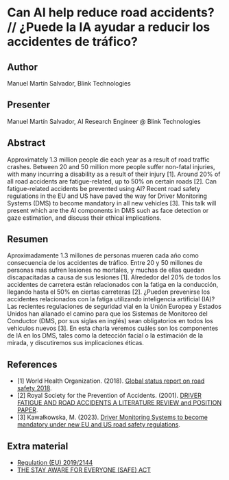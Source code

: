 # Can AI help reduce road accidents?  // ¿Puede la IA ayudar a reducir los accidentes de tráfico?

## Author

Manuel Martín Salvador, Blink Technologies

## Presenter

Manuel Martín Salvador, AI Research Engineer @ Blink Technologies

## Abstract 

Approximately 1.3 million people die each year as a result of road traffic crashes. Between 20 and 50 million more people suffer non-fatal injuries, with many incurring a disability as a result of their injury [1]. Around 20% of all road accidents are fatigue-related, up to 50% on certain roads [2]. Can fatigue-related accidents be prevented using AI? Recent road safety regulations in the EU and US have paved the way for Driver Monitoring Systems (DMS) to become mandatory in all new vehicles [3]. This talk will present which are the AI components in DMS such as face detection or gaze estimation, and discuss their ethical implications.

## Resumen

Aproximadamente 1.3 millones de personas mueren cada año como consecuencia de los accidentes de tráfico. Entre 20 y 50 millones de personas más sufren lesiones no mortales, y muchas de ellas quedan discapacitadas a causa de sus lesiones [1]. Alrededor del 20% de todos los accidentes de carretera están relacionados con la fatiga en la conducción, llegando hasta el 50% en ciertas carreteras [2]. ¿Pueden prevenirse los accidentes relacionados con la fatiga utilizando inteligencia artificial (IA)? Las recientes regulaciones de seguridad vial en la Unión Europea y Estados Unidos han allanado el camino para que los Sistemas de Monitoreo del Conductor (DMS, por sus siglas en inglés) sean obligatorios en todos los vehículos nuevos [3]. En esta charla veremos cuáles son los componentes de IA en los DMS, tales como la detección facial o la estimación de la mirada, y discutiremos sus implicaciones éticas.

## References

- [1] World Health Organization. (2018). [Global status report on road safety 2018](https://www.who.int/publications/i/item/9789241565684). 
- [2] Royal Society for the Prevention of Accidents. (2001). [DRIVER FATIGUE AND ROAD ACCIDENTS A LITERATURE REVIEW and POSITION PAPER](https://web.archive.org/web/20170301005823/http://www.ibrarian.net/navon/paper/DRIVER_FATIGUE_AND_ROAD_ACCIDENTS_A_LITERATURE_RE.pdf?paperid=1229744).
- [3] Kawałkowska, M. (2023). [Driver Monitoring Systems to become mandatory under new EU and US road safety regulations](https://spyro-soft.com/blog/driver-monitoring-systems-to-become-mandatory-under-new-eu-and-us-road-safety-regulations).

## Extra material

- [Regulation (EU) 2019/2144](https://eur-lex.europa.eu/eli/reg/2019/2144/oj)
- [THE STAY AWARE FOR EVERYONE (SAFE) ACT](https://www.markey.senate.gov/imo/media/doc/SAFE%20Act.pdf)
